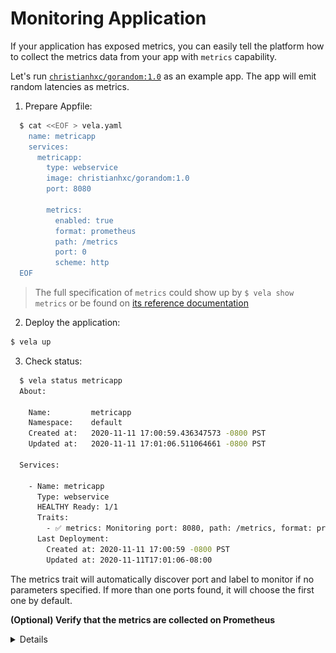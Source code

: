 # Monitoring Application

If your application has exposed metrics, you can easily tell the platform how to collect the metrics data from your app with `metrics` capability.

Let's run [`christianhxc/gorandom:1.0`](https://github.com/christianhxc/prometheus-tutorial) as an example app.
The app will emit random latencies as metrics.


1. Prepare Appfile:

  ```bash
    $ cat <<EOF > vela.yaml
      name: metricapp
      services:
        metricapp:
          type: webservice
          image: christianhxc/gorandom:1.0
          port: 8080

          metrics:
            enabled: true
            format: prometheus
            path: /metrics
            port: 0
            scheme: http
    EOF
  ```

> The full specification of `metrics` could show up by `$ vela show metrics` or be found on [its reference documentation](references/traits/metrics.md)

2. Deploy the application:

  ```bash
  $ vela up
  ```

3. Check status:

  ```bash
    $ vela status metricapp
    About:

      Name:      	metricapp
      Namespace: 	default
      Created at:	2020-11-11 17:00:59.436347573 -0800 PST
      Updated at:	2020-11-11 17:01:06.511064661 -0800 PST

    Services:

      - Name: metricapp
        Type: webservice
        HEALTHY Ready: 1/1
        Traits:
          - ✅ metrics: Monitoring port: 8080, path: /metrics, format: prometheus, schema: http.
        Last Deployment:
          Created at: 2020-11-11 17:00:59 -0800 PST
          Updated at: 2020-11-11T17:01:06-08:00
  ```

The metrics trait will automatically discover port and label to monitor if no parameters specified.
If more than one ports found, it will choose the first one by default.


**(Optional) Verify that the metrics are collected on Prometheus**

<details>

Expose the port of Prometheus dashboard:
  
```bash
kubectl --namespace monitoring port-forward `kubectl -n monitoring get pods -l prometheus=oam -o name` 9090
```

Then access the Prometheus dashboard via http://localhost:9090/targets

![Prometheus Dashboard](../../resources/metrics.jpg)

</details>
